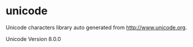 unicode
=======

Unicode characters library auto generated from http://www.unicode.org.

Unicode Version 8.0.0
